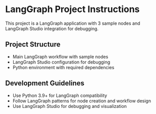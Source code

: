 <!-- Use this file to provide workspace-specific custom instructions to Copilot. For more details, visit https://code.visualstudio.com/docs/copilot/copilot-customization#_use-a-githubcopilotinstructionsmd-file -->

# LangGraph Project Instructions

This project is a LangGraph application with 3 sample nodes and LangGraph Studio integration for debugging.

## Project Structure
- Main LangGraph workflow with sample nodes
- LangGraph Studio configuration for debugging
- Python environment with required dependencies

## Development Guidelines
- Use Python 3.9+ for LangGraph compatibility
- Follow LangGraph patterns for node creation and workflow design
- Use LangGraph Studio for debugging and visualization